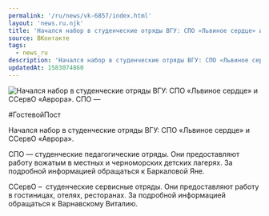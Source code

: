 ```yaml
---
permalink: '/ru/news/vk-6857/index.html'
layout: 'news.ru.njk'
title: 'Начался набор в студенческие отряды ВГУ: СПО «Львиное сердце» и ССервО «Аврора»'
source: ВКонтакте
tags:
  - news_ru
description: 'Начался набор в студенческие отряды ВГУ: СПО «Львиное сердце» и ССервО «Аврора»'
updatedAt: 1583074860
---
```

![Начался набор в студенческие отряды ВГУ: СПО «Львиное сердце» и ССервО «Аврора». СПО —](https://sun9-42.userapi.com/impg/c855020/v855020242/208459/0wfu1svPUvw.jpg?size=1280x853&quality=96&proxy=1&sign=63962cf3bdb887ad2c2ff6996290e2e8&c_uniq_tag=rV6ms5aVE3G6P5basguzvbOb6zAvNnVBXa_QjDaIwAg&type=album)

#ГостевойПост

Начался набор в студенческие отряды ВГУ: СПО «Львиное сердце» и ССервО «Аврора».

СПО — студенческие педагогические отряды. Они предоставляют работу вожатым в местных и черноморских детских лагерях. За подробной информацией обращаться к Баркаловой Яне.

ССервО –  студенческие сервисные отряды. Они предоставляют работу в гостиницах, отелях, ресторанах. За подробной информацией обращаться к Варнавскому Виталию.
